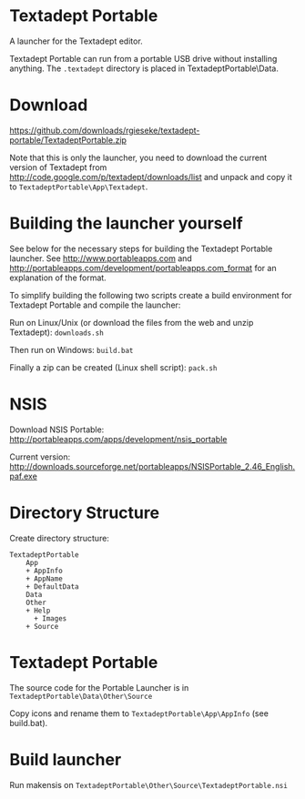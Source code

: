 Textadept Portable
==================

A launcher for the Textadept editor.

Textadept Portable can run from a portable USB
drive without installing anything.
The `.textadept` directory is placed in TextadeptPortable\Data.

Download
========
<https://github.com/downloads/rgieseke/textadept-portable/TextadeptPortable.zip>

Note that this is only the launcher, you need to download the current
version of Textadept from <http://code.google.com/p/textadept/downloads/list> and
unpack and copy it to `TextadeptPortable\App\Textadept`.

Building the launcher yourself
==============================

See below for the necessary steps for building the Textadept Portable launcher.
See <http://www.portableapps.com> and
<http://portableapps.com/development/portableapps.com_format> for an
explanation of the format.

To simplify building the following two scripts create a build environment
for Textadept Portable and compile the launcher:

Run on Linux/Unix (or download the files from the web and unzip Textadept):
`downloads.sh`

Then run on Windows:
`build.bat`

Finally a zip can be created (Linux shell script):
`pack.sh`

NSIS
====
Download NSIS Portable:
<http://portableapps.com/apps/development/nsis_portable>

Current version:
<http://downloads.sourceforge.net/portableapps/NSISPortable_2.46_English.paf.exe>

Directory Structure
===================
Create directory structure:

    TextadeptPortable
        App
        + AppInfo
        + AppName
        + DefaultData
        Data
        Other
        + Help
          + Images
        + Source

Textadept Portable
==================
The source code for the Portable Launcher is in
`TextadeptPortable\Data\Other\Source`

Copy icons and rename them to `TextadeptPortable\App\AppInfo` (see build.bat).

Build launcher
==============
Run makensis on `TextadeptPortable\Other\Source\TextadeptPortable.nsi`
